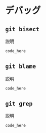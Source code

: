 # デバッグ

## `git bisect`

説明

```sh
code_here
```

## `git blame`

説明

```sh
code_here
```

## `git grep`

説明

```sh
code_here
```
